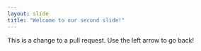 ```yaml
---
layout: slide
title: "Welcome to our second slide!"
---
```

This is a change to a pull request. 
Use the left arrow to go back!
